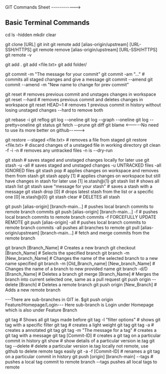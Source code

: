 GIT Commands Sheet ------------>

## Basic Terminal Commands
cd
ls -hidden
mkdir
clear


git clone [URL]
git init
git remote add [alias-origin/upstream] [URL-SSH/HTTPS]
git remote remove [alias-origin/upstream] [URL-SSH/HTTPS]
git remote -v


git add .
git add <file.txt>
git add folder/


git commit -m "The message for your commit"
git commit -am "..."                                # commits all staged changes and give a message
git commit --amend
git commit --amend -m "New name to change for prev commit"


git reset <hashcode>                                # removes previous commit and unstages changes in workspace
git reset --hard <hashcode>                         # removes previous commit and deletes changes in workspace
git reset HEAD~1                                    # removes 1 previous commit in history without losing unstaged changes --hard to remove both


git rebase -i <hashcode>
git reflog
git log --oneline
git log --graph --oneline
git log --pretty=oneline
git status
git fetch --prune
git diff
git blame                                           <-----No need to use its more better on github----->


git restore --staged <file.txt>                     # removes a file from staged
git restore <file.txt>                              # discard changes of a unstaged file in working directory
git clean -f -i -n                                  # removes any untracked files -n is --dry-run


git stash                                           # saves staged and unstaged changes locally for later use
git stash -u -all                                   # saves staged and unstaged changes -u UNTRACKED files -all IGNORED files
git stash pop                                       # applies changes on workspace and removes them from stash
git stash apply [1]                                 # applies changes on workspace but still have changes in stash for later use [1] ie.stash@{1}
git stash list                                      # shows all stash list
git stash save "message for your stash"             # saves a stash with a message
git stash drop [0]                                  # drops latest stash from the list or a specific one [0] ie.stash@{0}
git stash clear                                     # DELETES all stash


git push [alias-origin] [branch-main...]            # pushes local branch commits to remote branch commits
git push [alias-origin] [branch-main...] -f         # pushes local branch commits to remote branch commits -f FORCEFULLY UPDATE REMOTE
git push [alias-origin] -all                        # pushes local branch commits to remote branch commits -all pushes all branches to remote
git pull [alias-origin/upstream] [branch-main...]   # fetch and merge commits from the remote branch


git branch [Branch_Name]                            # Creates a new branch
git checkout [Branch_Name]                          # Selects the specified branch
git branch -m [New_branch_Name]                     # Changes the name of the selected branch to a new name specified
git branch -m [Old_Branch_name] [New_branch_Name]   # Changes the name of a branch to new provided name 
git branch -d/D [Branch_Name]                       # Deletes a branch
git merge [Branch_Name]                             # Merges the branch into current selected one, same as a pull request
git push origin --delete [Branch]                   # Deletes a remote branch
git push origin [New_Branch]                        # Adds a new remote branch


---There are sub-branches in GIT ie. $git push origin Feature/Homepage/Login--- Here sub-branch is Login under Homepage which is also under Feature Branch


git tag                                             # Shows all git tags made before
git tag -l "filter options"                         # shows git tag with a specific filter
git tag <Version>                                   # creates a light weight git tag
git tag -a <Version>                                # creates a annotated git tag
git tag <Version> -m "The message for a tag"        # creates a git tag with a message
git tag <Version> [Commit-ID]                       # creates a git tag on a particular commit in history
git show <Version>                                  # show details of a particular version ie.tag
git tag --delete <Version>                          # delete a particular version ie.tag locally not remote, use github to delete remote tags easily
git -a -f <version> [Commit-ID]                     # renames a git tag on a particular commit in history
git push [origin] [branch-main] <tag> --tags        # pushes a local tag commit to remote branch --tags pushes all local tags to remote


